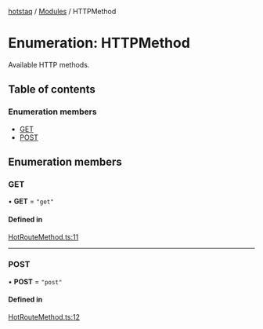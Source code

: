[hotstaq](../README.md) / [Modules](../modules.md) / HTTPMethod

# Enumeration: HTTPMethod

Available HTTP methods.

## Table of contents

### Enumeration members

- [GET](HTTPMethod.md#get)
- [POST](HTTPMethod.md#post)

## Enumeration members

### GET

• **GET** = `"get"`

#### Defined in

[HotRouteMethod.ts:11](https://github.com/OurFreeLight/HotStaq/blob/3f2c5d8/src/HotRouteMethod.ts#L11)

___

### POST

• **POST** = `"post"`

#### Defined in

[HotRouteMethod.ts:12](https://github.com/OurFreeLight/HotStaq/blob/3f2c5d8/src/HotRouteMethod.ts#L12)
